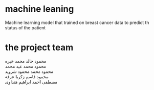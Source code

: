 # machine leaning
 Machine learning model that trained on breast cancer data to predict th status of the patient
 
 # the project team
 محمود خالد محمد خيره<br>
 محمود محمد عيد محمد<br>
 محمود محمد محمود شرويد<br> 
 محمود قاسم زكريا عرفة<br>
 مصطفى احمد ابراهيم هنداوى<br>
 
